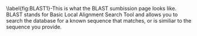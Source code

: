 \label{fig:BLAST1}-This is what the BLAST sumbission page looks like. BLAST stands for Basic Local Alignment Search Tool and allows you to search the database for a known sequence that matches, or is similiar to the sequence you provide.
